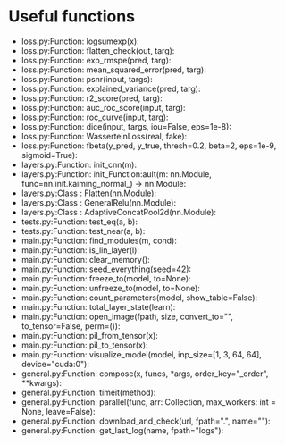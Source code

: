 # Useful functions
- loss.py:Function: logsumexp(x): 
- loss.py:Function: flatten_check(out, targ): 
- loss.py:Function: exp_rmspe(pred, targ): 
- loss.py:Function: mean_squared_error(pred, targ): 
- loss.py:Function: psnr(input, targs): 
- loss.py:Function: explained_variance(pred, targ): 
- loss.py:Function: r2_score(pred, targ): 
- loss.py:Function: auc_roc_score(input, targ): 
- loss.py:Function: roc_curve(input, targ): 
- loss.py:Function: dice(input, targs, iou=False, eps=1e-8): 
- loss.py:Function: WasserteinLoss(real, fake): 
- loss.py:Function: fbeta(y_pred, y_true, thresh=0.2, beta=2, eps=1e-9, sigmoid=True): 
- layers.py:Function: init_cnn(m): 
- layers.py:Function: init_Function:ault(m: nn.Module, func=nn.init.kaiming_normal_) -> nn.Module: 
- layers.py:Class : Flatten(nn.Module): 
- layers.py:Class : GeneralRelu(nn.Module): 
- layers.py:Class : AdaptiveConcatPool2d(nn.Module): 
- tests.py:Function: test_eq(a, b): 
- tests.py:Function: test_near(a, b): 
- main.py:Function: find_modules(m, cond): 
- main.py:Function: is_lin_layer(l): 
- main.py:Function: clear_memory(): 
- main.py:Function: seed_everything(seed=42): 
- main.py:Function: freeze_to(model, to=None): 
- main.py:Function: unfreeze_to(model, to=None): 
- main.py:Function: count_parameters(model, show_table=False): 
- main.py:Function: total_layer_state(learn): 
- main.py:Function: open_image(fpath, size, convert_to="", to_tensor=False, perm=()): 
- main.py:Function: pil_from_tensor(x): 
- main.py:Function: pil_to_tensor(x): 
- main.py:Function: visualize_model(model, inp_size=[1, 3, 64, 64], device="cuda:0"): 
- general.py:Function: compose(x, funcs, *args, order_key="_order", **kwargs): 
- general.py:Function: timeit(method): 
- general.py:Function: parallel(func, arr: Collection, max_workers: int = None, leave=False): 
- general.py:Function: download_and_check(url, fpath=".", name=""): 
- general.py:Function: get_last_log(name, fpath="logs"): 
